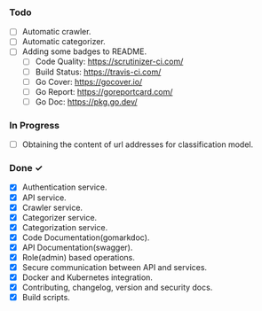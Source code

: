### Todo

- [ ] Automatic crawler.
- [ ] Automatic categorizer.
- [ ] Adding some badges to README.
  - [ ]	Code Quality: https://scrutinizer-ci.com/
  - [ ] Build Status: https://travis-ci.com/
  - [ ] Go Cover: https://gocover.io/
  - [ ] Go Report: https://goreportcard.com/
  - [ ] Go Doc: https://pkg.go.dev/
### In Progress

- [ ] Obtaining the content of url addresses for classification model.

### Done ✓

- [x] Authentication service.
- [x] API service.
- [x] Crawler service.
- [x] Categorizer service.
- [x] Categorization service.
- [x] Code Documentation(gomarkdoc).
- [x] API Documentation(swagger).
- [x] Role(admin) based operations.
- [x] Secure communication between API and services.
- [x] Docker and Kubernetes integration.
- [x] Contributing, changelog, version and security docs.
- [x] Build scripts.
